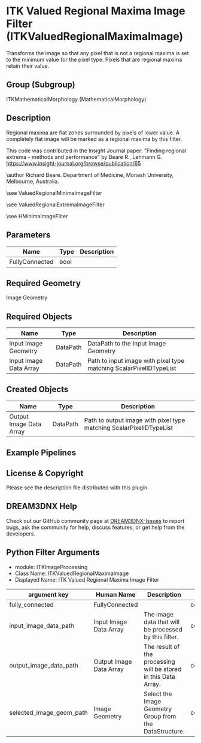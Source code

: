 # ITK Valued Regional Maxima Image Filter (ITKValuedRegionalMaximaImage)

Transforms the image so that any pixel that is not a regional maxima is set to the minimum value for the pixel type. Pixels that are regional maxima retain their value.

## Group (Subgroup)

ITKMathematicalMorphology (MathematicalMorphology)

## Description

Regional maxima are flat zones surrounded by pixels of lower value. A completely flat image will be marked as a regional maxima by this filter.

This code was contributed in the Insight Journal paper: "Finding regional extrema - methods and performance" by Beare R., Lehmann G. https://www.insight-journal.org/browse/publication/65 

\author Richard Beare. Department of Medicine, Monash University, Melbourne, Australia.


\see ValuedRegionalMinimaImageFilter 


\see ValuedRegionalExtremaImageFilter 


\see HMinimaImageFilter

## Parameters

| Name | Type | Description |
|------|------|-------------|
| FullyConnected | bool |  |

## Required Geometry

Image Geometry

## Required Objects

| Name |Type | Description |
|-----|------|-------------|
| Input Image Geometry | DataPath | DataPath to the Input Image Geometry |
| Input Image Data Array | DataPath | Path to input image with pixel type matching ScalarPixelIDTypeList |

## Created Objects

| Name |Type | Description |
|-----|------|-------------|
| Output Image Data Array | DataPath | Path to output image with pixel type matching ScalarPixelIDTypeList |

## Example Pipelines


## License & Copyright

Please see the description file distributed with this plugin.


## DREAM3DNX Help

Check out our GitHub community page at [DREAM3DNX-Issues](https://github.com/BlueQuartzSoftware/DREAM3DNX-Issues) to report bugs, ask the community for help, discuss features, or get help from the developers.

## Python Filter Arguments

+ module: ITKImageProcessing
+ Class Name: ITKValuedRegionalMaximaImage
+ Displayed Name: ITK Valued Regional Maxima Image Filter

| argument key | Human Name | Description | Parameter Type |
|--------------|------------|-------------|----------------|
| fully_connected | FullyConnected |  | complex.BoolParameter |
| input_image_data_path | Input Image Data Array | The image data that will be processed by this filter. | complex.ArraySelectionParameter |
| output_image_data_path | Output Image Data Array | The result of the processing will be stored in this Data Array. | complex.DataObjectNameParameter |
| selected_image_geom_path | Image Geometry | Select the Image Geometry Group from the DataStructure. | complex.GeometrySelectionParameter |

